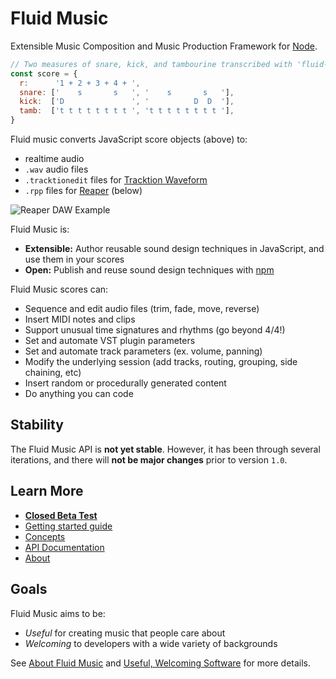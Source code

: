 # Fluid Music

Extensible Music Composition and Music Production Framework for [Node](https://nodejs.org).

```javascript
// Two measures of snare, kick, and tambourine transcribed with 'fluid-music'
const score = {
  r:      '1 + 2 + 3 + 4 + ',
  snare: ['    s       s   ', '    s       s   '],
  kick:  ['D               ', '          D  D  '],
  tamb:  ['t t t t t t t t ', 't t t t t t t t '],
}
```

Fluid music converts JavaScript score objects (above) to:

- realtime audio
- `.wav` audio files
- `.tracktionedit` files for [Tracktion Waveform](https://www.tracktion.com/products/waveform-pro)
- `.rpp` files for [Reaper](https://reaper.fm) (below)

![Reaper DAW Example](https://user-images.githubusercontent.com/1512520/102311683-4baa3b80-3f3b-11eb-87d1-85f4909afb0a.png)

Fluid Music is:
- **Extensible:** Author reusable sound design techniques in JavaScript, and use them in your scores
- **Open:** Publish and reuse sound design techniques with [npm](https://npmjs.com)

Fluid Music scores can:
- Sequence and edit audio files (trim, fade, move, reverse)
- Insert MIDI notes and clips
- Support unusual time signatures and rhythms (go beyond 4/4!)
- Set and automate VST plugin parameters
- Set and automate track parameters (ex. volume, panning)
- Modify the underlying session (add tracks, routing, grouping, side chaining, etc)
- Insert random or procedurally generated content
- Do anything you can code

## Stability

The Fluid Music API is **not yet stable**. However, it has been through several
iterations, and there will **not be major changes** prior to version `1.0`.

## Learn More

- **[Closed Beta Test](https://web.media.mit.edu/~holbrow/project/fluid-music-beta/)**
- [Getting started guide](https://github.com/CharlesHolbrow/fluid-music/blob/main/docs/getting-started.md)
- [Concepts](https://github.com/CharlesHolbrow/fluid-music/blob/main/docs/concepts.md)
- [API Documentation](https://fluid-music.github.io/modules.html)
- [About](https://github.com/CharlesHolbrow/fluid-music/blob/main/docs/about.md)

## Goals

Fluid Music aims to be:
- *Useful* for creating music that people care about
- *Welcoming* to developers with a wide variety of backgrounds

See [About Fluid Music](https://github.com/CharlesHolbrow/fluid-music/blob/main/docs/about.md) and [Useful, Welcoming Software](https://web.media.mit.edu/~holbrow/post/useful-welcoming-software/) for more details.
